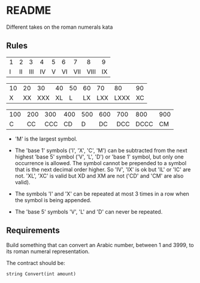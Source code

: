 # README

Different takes on the roman numerals kata

## Rules

||||||||||
---|---|---|---|---|---|---|---|---
1|2|3|4|5|6|7|8|9
I|II|III|IV|V|VI|VII|VIII|IX

||||||||||
---|---|---|---|---|---|---|---|--- 
10|20|30|40|50|60|70|80|90
X|XX|XXX|XL|L|LX|LXX|LXXX|XC

||||||||||
---|---|---|---|---|---|---|---|---
100|200|300|400|500|600|700|800|900
C|CC|CCC|CD|D|DC|DCC|DCCC|CM
 
* 'M' is the largest symbol.

* The 'base 1' symbols ('I', 'X', 'C', 'M') can be subtracted from the next highest 'base 5' symbol ('V', 'L', 'D') 
or 'base 1' symbol, but only one occurrence is allowed. The symbol cannot be prepended to a symbol that is the 
next decimal order higher. So 'IV', 'IX' is ok but 'IL' or 'IC' are not. 'XL', 'XC' is valid but XD and XM are 
not ('CD' and 'CM' are also valid).

* The symbols 'I' and 'X' can be repeated at most 3 times in a row when the symbol is being appended.

* The 'base 5' symbols 'V', 'L' and 'D' can never be repeated.

## Requirements

Build something that can convert an Arabic number, between 1 and 3999, to its roman numeral representation.

The contract should be:

`string Convert(int amount)`